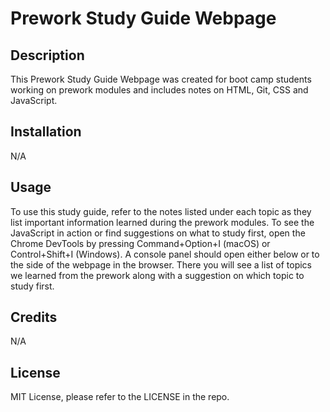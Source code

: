 # Prework Study Guide Webpage

## Description

This Prework Study Guide Webpage was created for boot camp students working on prework modules and includes notes on HTML, Git, CSS and JavaScript.

## Installation
N/A

## Usage

To use this study guide, refer to the notes listed under each topic as they list important information learned during the prework modules. To see the JavaScript in action or find suggestions on what to study first, open the Chrome DevTools by pressing Command+Option+I (macOS) or Control+Shift+I (Windows). A console panel should open either below or to the side of the webpage in the browser. There you will see a list of topics we learned from the prework along with a suggestion on which topic to study first.

## Credits

N/A

## License

MIT License, please refer to the LICENSE in the repo.